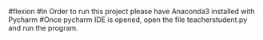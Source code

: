 #flexion
#In Order to run this project please have Anaconda3 installed with Pycharm
#Once pycharm IDE is opened, open the file teacherstudent.py and run the program.
